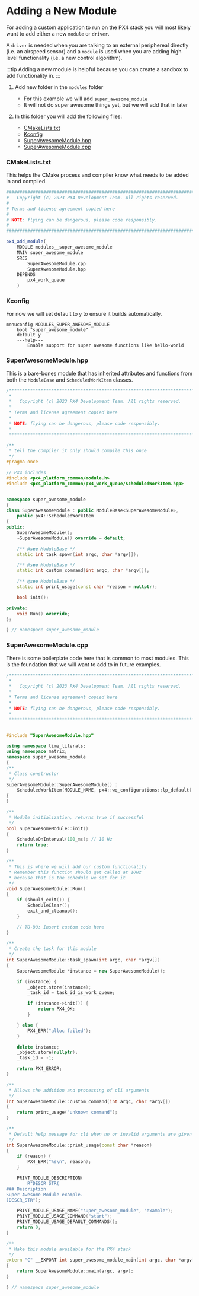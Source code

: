 # Adding a New Module

For adding a custom application to run on the PX4 stack you will most likely want to add either a new `module` or `driver`.

A `driver` is needed when you are talking to an external periphereal directly (i.e. an airspeed sensor) and a `module` is used when you are adding high level functionality (i.e. a new control algorithm).

:::tip
Adding a new module is helpful because you can create a sandbox to add functionality in.
:::

1. Add new folder in the `modules` folder
    - For this example we will add `super_awesome_module`
    - It will not do super awesome things yet, but we will add that in later

2. In this folder you will add the following files:
    - [CMakeLists.txt](#user-content-cmakeliststxt)
    - [Kconfig](#user-content-kconfig)
    - [SuperAwesomeModule.hpp](#user-content-superawesomemodulehpp)
    - [SuperAwesomeModule.cpp](#user-content-superawesomemodulecpp)


### CMakeLists.txt

This helps the CMake process and compiler know what needs to be added in and compiled.

``` cmake
############################################################################
#   Copyright (c) 2023 PX4 Development Team. All rights reserved.
#
# Terms and license agreement copied here
#
# NOTE: flying can be dangerous, please code responsibly.
#
############################################################################

px4_add_module(
	MODULE modules__super_awesome_module
	MAIN super_awesome_module
	SRCS
		SuperAwesomeModule.cpp
		SuperAwesomeModule.hpp
	DEPENDS
		px4_work_queue
	)

```

### Kconfig

For now we will set default to `y` to ensure it builds automatically.

```
menuconfig MODULES_SUPER_AWESOME_MODULE
	bool "super_awesome_module"
	default y
	---help---
		Enable support for super awesome functions like hello-world

```

### SuperAwesomeModule.hpp

This is a bare-bones module that has inherited attributes and functions from both the `ModuleBase` and `ScheduledWorkItem` classes.

``` c++
/****************************************************************************
 *
 *   Copyright (c) 2023 PX4 Development Team. All rights reserved.
 *
 * Terms and license agreement copied here
 *
 * NOTE: flying can be dangerous, please code responsibly.
 *
 ****************************************************************************/

/**
 * tell the compiler it only should compile this once
 */
#pragma once

// PX4 includes
#include <px4_platform_common/module.h>
#include <px4_platform_common/px4_work_queue/ScheduledWorkItem.hpp>


namespace super_awesome_module
{
class SuperAwesomeModule : public ModuleBase<SuperAwesomeModule>,
	public px4::ScheduledWorkItem
{
public:
	SuperAwesomeModule();
	~SuperAwesomeModule() override = default;

	/** @see ModuleBase */
	static int task_spawn(int argc, char *argv[]);

	/** @see ModuleBase */
	static int custom_command(int argc, char *argv[]);

	/** @see ModuleBase */
	static int print_usage(const char *reason = nullptr);

	bool init();

private:
	void Run() override;
};

} // namespace super_awesome_module

```

### SuperAwesomeModule.cpp

There is some boilerplate code here that is common to most modules. This is the foundation that we will want to add to in future examples.

``` c++
/****************************************************************************
 *
 *   Copyright (c) 2023 PX4 Development Team. All rights reserved.
 *
 * Terms and license agreement copied here
 *
 * NOTE: flying can be dangerous, please code responsibly.
 *
 ****************************************************************************/


#include "SuperAwesomeModule.hpp"

using namespace time_literals;
using namespace matrix;
namespace super_awesome_module
{
/**
 * Class constructor
 */
SuperAwesomeModule::SuperAwesomeModule() :
	ScheduledWorkItem(MODULE_NAME, px4::wq_configurations::lp_default)
{
}

/**
 * Module initialization, returns true if successful
 */
bool SuperAwesomeModule::init()
{
	ScheduleOnInterval(100_ms); // 10 Hz
	return true;
}

/**
 * This is where we will add our custom functionality
 * Remember this function should get called at 10Hz
 * because that is the schedule we set for it
 */
void SuperAwesomeModule::Run()
{
	if (should_exit()) {
		ScheduleClear();
		exit_and_cleanup();
	}

	// TO-DO: Insert custom code here
}

/**
 * Create the task for this module
 */
int SuperAwesomeModule::task_spawn(int argc, char *argv[])
{
	SuperAwesomeModule *instance = new SuperAwesomeModule();

	if (instance) {
		_object.store(instance);
		_task_id = task_id_is_work_queue;

		if (instance->init()) {
			return PX4_OK;
		}

	} else {
		PX4_ERR("alloc failed");
	}

	delete instance;
	_object.store(nullptr);
	_task_id = -1;

	return PX4_ERROR;
}

/**
 * Allows the addition and processing of cli arguments
 */
int SuperAwesomeModule::custom_command(int argc, char *argv[])
{
	return print_usage("unknown command");
}

/**
 * Default help message for cli when no or invalid arguments are given
 */
int SuperAwesomeModule::print_usage(const char *reason)
{
	if (reason) {
		PX4_ERR("%s\n", reason);
	}

	PRINT_MODULE_DESCRIPTION(
		R"DESCR_STR(
### Description
Super Awesome Module example.
)DESCR_STR");

	PRINT_MODULE_USAGE_NAME("super_awesome_module", "example");
	PRINT_MODULE_USAGE_COMMAND("start");
	PRINT_MODULE_USAGE_DEFAULT_COMMANDS();
	return 0;
}

/**
 * Make this module available for the PX4 stack
 */
extern "C" __EXPORT int super_awesome_module_main(int argc, char *argv[])
{
	return SuperAwesomeModule::main(argc, argv);
}

} // namespace super_awesome_module

```
